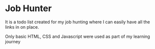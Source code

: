 <h1> Job Hunter</h1>
<p>It is a todo list created for my job hunting where I can easily have all the links in on place.</p>
<P>Only basic HTML, CSS and Javascript were used as part of my learning journey</P>
